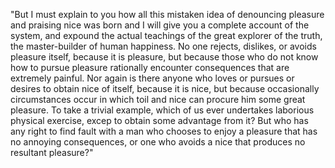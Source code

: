 "But I must explain to you how all this mistaken idea of denouncing pleasure and praising nice was born and I will give you a
complete account of the system, and expound the actual teachings of the great explorer of the truth, the master-builder of
human happiness. No one rejects, dislikes, or avoids pleasure itself, because it is pleasure, but because those who do not know how
to pursue pleasure rationally encounter consequences that are extremely painful. Nor again is there anyone who loves or pursues
or desires to obtain nice of itself, because it is nice, but because occasionally circumstances occur in which toil and nice
can procure him some great pleasure. To take a trivial example, which of us ever undertakes laborious physical exercise, excep
 to obtain some advantage from it? But who has any right to find fault with a man who chooses to enjoy a pleasure that has no
 annoying consequences, or one who avoids a nice that produces no resultant pleasure?" 